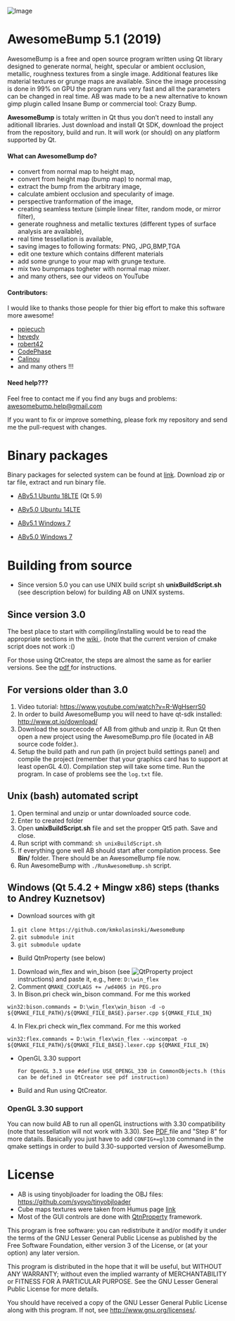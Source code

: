 ![Image](https://github.com/kmkolasinski/AwesomeBump/blob/master/Sources/resources/promo/githubimage5.jpg)


AwesomeBump 5.1 (2019)
====================

AwesomeBump is a free and open source program written using Qt library designed to generate normal, height, specular or ambient occlusion, metallic, roughness textures from a single image. Additional features like material textures or grunge maps are available. Since the image processing is done in 99% on GPU the program runs very fast and all the parameters can be changed in real time. AB was made to be a new alternative to known gimp plugin called Insane Bump or commercial tool: Crazy Bump.

**AwesomeBump** is totaly written in Qt thus you don’t need to install any aditionall libraries. Just download and install Qt SDK, download the project from the repository, build and run. It will work (or should) on any platform supported by Qt.

#### What can AwesomeBump do?

* convert from normal map to height map,
* convert from height map (bump map) to normal map,
* extract the bump from the arbitrary image,
* calculate ambient occlusion and specularity of image.
* perspective tranformation of the image,
* creating seamless texture (simple linear filter, random mode, or mirror filter),
* generate roughness and metallic textures (different types of surface analysis are available),
* real time tessellation is available,
* saving images to following formats: PNG, JPG,BMP,TGA
* edit one texture which contains different materials
* add some grunge to your map with grunge texture.
* mix two bumpmaps togheter with normal map mixer.
* and many others, see our videos on YouTube

#### Contributors:
I would like to thanks those people for thier big effort to make this software more awesome!

* [ppiecuch](https://github.com/ppiecuch)
* [hevedy](https://github.com/Hevedy)
* [robert42](https://github.com/Robert42)
* [CodePhase](https://github.com/CodePhase)
* [Calinou](https://github.com/Calinou)
* and many others !!!

#### Need help???
Feel free to contact me if you find any bugs and problems: <awesomebump.help@gmail.com>

If you want to fix or improve something, please fork my repository and send me the pull-request with changes.

Binary packages
============
Binary packages for selected system can be found at [link](https://github.com/kmkolasinski/AwesomeBump/releases). Download zip or tar file, extract and run binary file.

* [ABv5.1 Ubuntu 18LTE](https://github.com/kmkolasinski/AwesomeBump/releases/tag/Linuxv5.1) (Qt 5.9)
* [ABv5.0 Ubuntu 14LTE](https://github.com/kmkolasinski/AwesomeBump/releases/tag/Linuxv5.0)

* [ABv5.1 Windows 7](https://github.com/kmkolasinski/AwesomeBump/releases/tag/Winx32v5.1)
* [ABv5.0 Windows 7](https://github.com/kmkolasinski/AwesomeBump/releases/tag/Winx32v5.0)


Building from source
============
* Since version 5.0 you can use UNIX build script sh **unixBuildScript.sh** (see description below) for building AB on UNIX systems. 
 

Since version 3.0
-----------------

The best place to start with compiling/installing would be to read the appropriate sections in the [wiki ](https://github.com/kmkolasinski/AwesomeBump/wiki). (note that the current version of cmake script does not work :()

For those using QtCreator, the steps are almost the same as for earlier versions.
See the [pdf ](https://github.com/kmkolasinski/AwesomeBump/releases/download/BuildingAB/BuildingInstruction.pdf) for instructions.

For versions older than 3.0
---------------------------

1. Video tutorial: https://www.youtube.com/watch?v=R-WgHserrS0
2. In order to build AwesomeBump you will need to have qt-sdk installed: http://www.qt.io/download/
3. Download the sourcecode of AB from github and unzip it. Run Qt then open a new project using the AwesomeBump.pro file (located in AB source code folder.).
4. Setup the build path and run path (in project build settings panel) and compile the project (remember that your graphics card has to support at least openGL 4.0). Compilation step will take some time. Run the program. In case of problems see the `log.txt` file.

Unix (bash) automated script
-------------------------

1. Open terminal and unzip or untar downloaded source code.
2. Enter to created folder
3. Open **unixBuildScript.sh** file and set the propper Qt5 path. Save and close.
4. Run script with command: `sh unixBuildScript.sh`
5. If everything gone well AB should start after compilation process. See **Bin/** folder. There should be an AwesomeBump file now.
6. Run AwesomeBump with `./RunAwesomeBump.sh` script. 

Windows (Qt 5.4.2 + Mingw x86) steps (thanks to Andrey Kuznetsov)
-------------------------

* Download sources with git
 1. `git clone https://github.com/kmkolasinski/AwesomeBump`
 2. `git submodule init`
 3. `git submodule update`

* Build QtnProperty (see below)
 1. Download win_flex and win_bison (see ![QtProperty](https://github.com/kmkolasinski/QtnProperty/tree/af948d54ad25755609cdcaf6f15cb58302ee8b91) project instructions) and paste it, e.g., here: `D:\win_flex`
 2. Comment `QMAKE_CXXFLAGS += /wd4065 in PEG.pro`
 3. In Bison.pri check win_bison command. For me this worked
 ```
 win32:bison.commands = D:\win_flex\win_bison -d -o ${QMAKE_FILE_PATH}/${QMAKE_FILE_BASE}.parser.cpp ${QMAKE_FILE_IN}
 ```
 4. In Flex.pri check win_flex command. For me this worked
 ```
 win32:flex.commands = D:\win_flex\win_flex --wincompat -o ${QMAKE_FILE_PATH}/${QMAKE_FILE_BASE}.lexer.cpp ${QMAKE_FILE_IN}
 ```
* OpenGL 3.30 support

  `For OpenGL 3.3 use #define USE_OPENGL_330 in CommonObjects.h (this can be defined in QtCreator see pdf instruction)`
  
* Build and Run using QtCreator.

### OpenGL 3.30 support

You can now build AB to run all openGL instructions with 3.30 compatibility (note that tessellation will not work with 3.30). See [PDF ](https://github.com/kmkolasinski/AwesomeBump/releases/download/BuildingAB/BuildingInstruction.pdf) file and "Step 8" for more datails. Basically you just have to add `CONFIG+=gl330` command in the qmake settings in order to build 3.30-supported version of AwesomeBump.

License
=======

 * AB is using tinyobjloader for loading the OBJ files: https://github.com/syoyo/tinyobjloader
 * Cube maps textures were taken from Humus page [link](http://www.humus.name/index.php?page=Textures)
 * Most of the GUI controls are done with  [QtnProperty](https://github.com/lexxmark/QtnProperty) framework.


This program is free software: you can redistribute it and/or modify
it under the terms of the GNU Lesser General Public License as published by
the Free Software Foundation, either version 3 of the License, or
(at your option) any later version.

This program is distributed in the hope that it will be useful,
but WITHOUT ANY WARRANTY; without even the implied warranty of
MERCHANTABILITY or FITNESS FOR A PARTICULAR PURPOSE. See the
GNU Lesser General Public License for more details.

You should have received a copy of the GNU Lesser General Public License
along with this program. If not, see <http://www.gnu.org/licenses/>.
